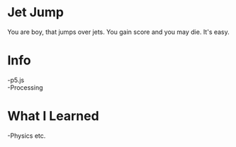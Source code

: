 # Jet Jump
You are boy, that jumps over jets. You gain score and you may die. It's easy.

# Info
-p5.js<br>
-Processing

# What I Learned
-Physics etc.

